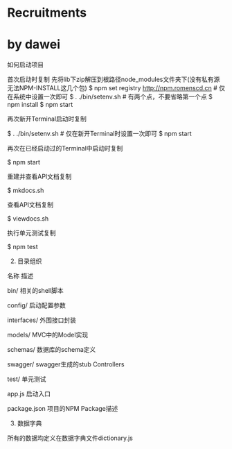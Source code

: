 # Recruitments
# by dawei
如何启动项目



首次启动时复制
先将lib下zip解压到根路径node_modules文件夹下(没有私有源无法NPM-INSTALL这几个包)
$ npm set registry http://npm.romenscd.cn   # 仅在系统中设置一次即可
$ . ./bin/setenv.sh                         # 有两个点，不要省略第一个点
$ npm install
$ npm start


再次新开Terminal启动时复制

$ . ./bin/setenv.sh       # 仅在新开Terminal时设置一次即可
$ npm start


再次在已经启动过的Terminal中启动时复制

$ npm start 


重建并查看API文档复制

$ mkdocs.sh


查看API文档复制

$ viewdocs.sh


执行单元测试复制

$ npm test




2. 目录组织




名称
描述




bin/
相关的shell脚本


config/
启动配置参数


interfaces/
外围接口封装


models/
MVC中的Model实现


schemas/
数据库的schema定义


swagger/
swagger生成的stub Controllers


test/
单元测试


app.js
启动入口


package.json
项目的NPM Package描述





3. 数据字典

所有的数据均定义在数据字典文件dictionary.js
